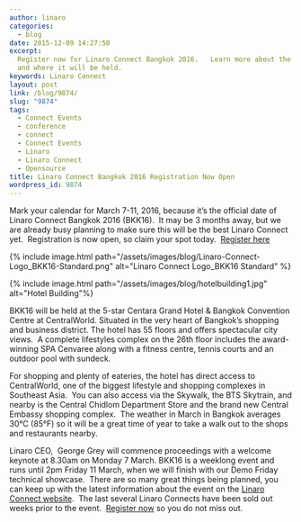 ```yaml
---
author: linaro
categories:
  - blog
date: 2015-12-09 14:27:50
excerpt:
  Register now for Linaro Connect Bangkok 2016.   Learn more about the event
  and where it will be held.
keywords: Linaro Connect
layout: post
link: /blog/9874/
slug: "9874"
tags:
  - Connect Events
  - conference
  - connect
  - Connect Events
  - Linaro
  - Linaro Connect
  - Opensource
title: Linaro Connect Bangkok 2016 Registration Now Open
wordpress_id: 9874
---
```


Mark your calendar for March 7-11, 2016, because it’s the official date of Linaro Connect Bangkok 2016 (BKK16).  It may be 3 months away, but we are already busy planning to make sure this will be the best Linaro Connect yet.  Registration is now open, so claim your spot today.  [Register here](https://connect.linaro.org/bkk16/)

{% include image.html path="/assets/images/blog/Linaro-Connect-Logo_BKK16-Standard.png" alt="Linaro Connect Logo_BKK16 Standard" %}

{% include image.html path="/assets/images/blog/hotelbuilding1.jpg" alt="Hotel Building"%}

BKK16 will be held at the 5-star Centara Grand Hotel & Bangkok Convention Centre at CentralWorld. Situated in the very heart of Bangkok’s shopping and business district. The hotel has 55 floors and offers spectacular city views.  A complete lifestyles complex on the 26th floor includes the award-winning SPA Cenvaree along with a fitness centre, tennis courts and an outdoor pool with sundeck.

For shopping and plenty of eateries, the hotel has direct access to CentralWorld, one of the biggest lifestyle and shopping complexes in Southeast Asia.  You can also access via the Skywalk, the BTS Skytrain, and nearby is the Central Chidlom Department Store and the brand new Central Embassy shopping complex.  The weather in March in Bangkok averages 30°C (85°F) so it will be a great time of year to take a walk out to the shops and restaurants nearby.

Linaro CEO,  George Grey will commence proceedings with a welcome keynote at 8.30am on Monday 7 March. BKK16 is a weeklong event and runs until 2pm Friday 11 March, when we will finish with our Demo Friday technical showcase.  There are so many great things being planned, you can keep up with the latest information about the event on the [Linaro Connect website](https://connect.linaro.org/bkk16/).  The last several Linaro Connects have been sold out weeks prior to the event.  [Register now](https://connect.linaro.org/bkk16/) so you do not miss out.
